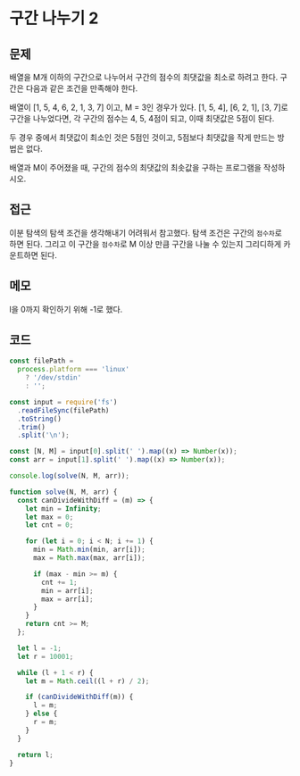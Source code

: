 # 구간 나누기 2

## 문제

배열을 M개 이하의 구간으로 나누어서 구간의 점수의 최댓값을 최소로 하려고 한다. 구간은 다음과 같은 조건을 만족해야 한다.
 
배열이 [1, 5, 4, 6, 2, 1, 3, 7] 이고, M = 3인 경우가 있다. [1, 5, 4], [6, 2, 1], [3, 7]로 구간을 나누었다면, 각 구간의 점수는 4, 5, 4점이 되고, 이때 최댓값은 5점이 된다.

두 경우 중에서 최댓값이 최소인 것은 5점인 것이고, 5점보다 최댓값을 작게 만드는 방법은 없다.

배열과 M이 주어졌을 때, 구간의 점수의 최댓값의 최솟값을 구하는 프로그램을 작성하시오.

## 접근

이분 탐색의 탐색 조건을 생각해내기 어려워서 참고했다. 탐색 조건은 구간의 `점수차`로 하면 된다. 그리고 이 구간을 `점수차`로 M 이상 만큼 구간을 나눌 수 있는지 그리디하게 카운트하면 된다. 

## 메모

l을 0까지 확인하기 위해 -1로 했다.

## 코드
```jsx
const filePath =
  process.platform === 'linux'
    ? '/dev/stdin'
    : '';

const input = require('fs')
  .readFileSync(filePath)
  .toString()
  .trim()
  .split('\n');

const [N, M] = input[0].split(' ').map((x) => Number(x));
const arr = input[1].split(' ').map((x) => Number(x));

console.log(solve(N, M, arr));

function solve(N, M, arr) {
  const canDivideWithDiff = (m) => {
    let min = Infinity;
    let max = 0;
    let cnt = 0;

    for (let i = 0; i < N; i += 1) {
      min = Math.min(min, arr[i]);
      max = Math.max(max, arr[i]);

      if (max - min >= m) {
        cnt += 1;
        min = arr[i];
        max = arr[i];
      }
    }
    return cnt >= M;
  };

  let l = -1;
  let r = 10001;

  while (l + 1 < r) {
    let m = Math.ceil((l + r) / 2);

    if (canDivideWithDiff(m)) {
      l = m;
    } else {
      r = m;
    }
  }

  return l;
}
```
